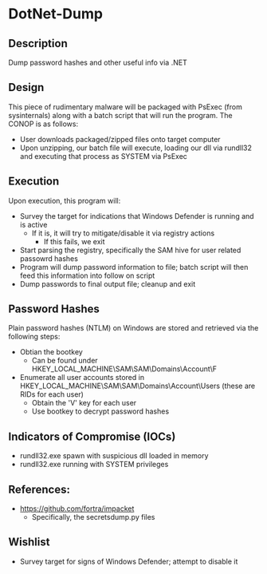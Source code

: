 # DotNet-Dump
## Description
Dump password hashes and other useful info via .NET

## Design
This piece of rudimentary malware will be packaged with PsExec (from sysinternals) along with a batch script that will run the program. The CONOP is as follows:
- User downloads packaged/zipped files onto target computer
- Upon unzipping, our batch file will execute, loading our dll via rundll32 and executing that process as SYSTEM via PsExec

## Execution
Upon execution, this program will:
- Survey the target for indications that Windows Defender is running and is active
  - If it is, it will try to mitigate/disable it via registry actions
    - If this fails, we exit
- Start parsing the registry, specifically the SAM hive for user related passowrd hashes 
- Program will dump password information to file; batch script will then feed this information into follow on script
- Dump passwords to final output file; cleanup and exit 

## Password Hashes
Plain password hashes (NTLM) on Windows are stored and retrieved via the following steps:
- Obtian the bootkey
  - Can be found under HKEY_LOCAL_MACHINE\SAM\SAM\Domains\Account\F
- Enumerate all user accounts stored in HKEY_LOCAL_MACHINE\SAM\SAM\Domains\Account\Users (these are RIDs for each user)
  - Obtain the 'V' key for each user 
  - Use bootkey to decrypt password hashes 

## Indicators of Compromise (IOCs)
- rundll32.exe spawn with suspicious dll loaded in memory
- rundll32.exe running with SYSTEM privileges 

## References:
- https://github.com/fortra/impacket
  - Specifically, the secretsdump.py files 

## Wishlist
- Survey target for signs of Windows Defender; attempt to disable it 

